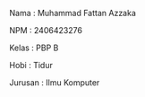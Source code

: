 Nama : Muhammad Fattan Azzaka

NPM : 2406423276

Kelas : PBP B

Hobi : Tidur

Jurusan : Ilmu Komputer
